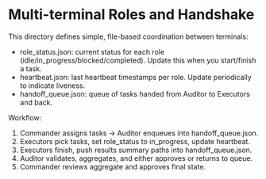 # Multi-terminal Roles and Handshake

This directory defines simple, file-based coordination between terminals:

- role_status.json: current status for each role (idle/in_progress/blocked/completed). Update this when you start/finish a task.
- heartbeat.json: last heartbeat timestamps per role. Update periodically to indicate liveness.
- handoff_queue.json: queue of tasks handed from Auditor to Executors and back.

Workflow:
1) Commander assigns tasks → Auditor enqueues into handoff_queue.json.
2) Executors pick tasks, set role_status to in_progress, update heartbeat.
3) Executors finish, push results summary paths into handoff_queue.json.
4) Auditor validates, aggregates, and either approves or returns to queue.
5) Commander reviews aggregate and approves final state.